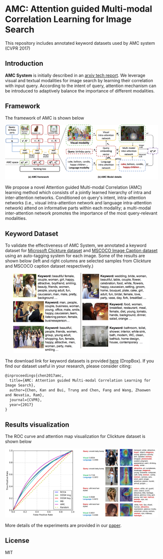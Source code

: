 # AMC: Attention guided Multi-modal Correlation Learning for Image Search
This repository includes annotated keyword datasets used by AMC system (CVPR 2017)

## Introduction

**AMC System** is initially described in an [arxiv tech report](https://arxiv.org/abs/1704.00763). We leverage visual and textual modalities for image search by learning their correlation with input query. According to the intent of query, attention mechanism can be introduced to adaptively balance the importance of different modalities.

## Framework

The framework of AMC is shown below

<img src='img/pipeline.png' width='900'>

We propose a novel Attention guided Multi-modal Correlation (AMC) learning method which consists of a jointly learned hierarchy of intra and inter-attention networks. Conditioned on query's intent, intra-attention networks (i.e., visual intra-attention network and language intra-attention network) attend on informative parts within each modality; a multi-modal inter-attention network promotes the importance of the most query-relevant modalities.

## Keyword Dataset

To validate the effectiveness of AMC System, we annotated a keyword dataset for [Microsoft Clickture dataset](https://www.microsoft.com/en-us/research/project/clickture/) and [MSCOCO Image Caption dataset](http://mscoco.org/dataset/#captions-challenge2015) using an auto-tagging system for each image. Some of the results are shown below (left and right columns are selected samples from Clickture and MSCOCO caption dataset respectively.)

<p align="center">
  <img src='img/dataset.png' width='450'/>
</p>

The download link for keyword datasets is provided [here](http://www.dropbox.com) (DropBox). 
If you find our dataset useful in your research, please consider citing:
```
@inproceedings{chen2017amc,
  title={AMC: Attention guided Multi-modal Correlation Learning for Image Search},
  author={Chen, Kan and Bui, Trung and Chen, Fang and Wang, Zhaowen and Nevatia, Ram},
  journal={CVPR},
  year={2017}
}
```

## Results visualization

The ROC curve and attention map visualization for Clickture dataset is shown below

<img src='img/vis_res.png' width='900'>

More details of the experiments are provided in our [paper](https://arxiv.org/abs/1704.00763).

## License

MIT